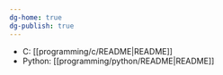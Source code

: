 ```yaml
---
dg-home: true
dg-publish: true
---
```

* C: [[programming/c/README|README]]
* Python: [[programming/python/README|README]]